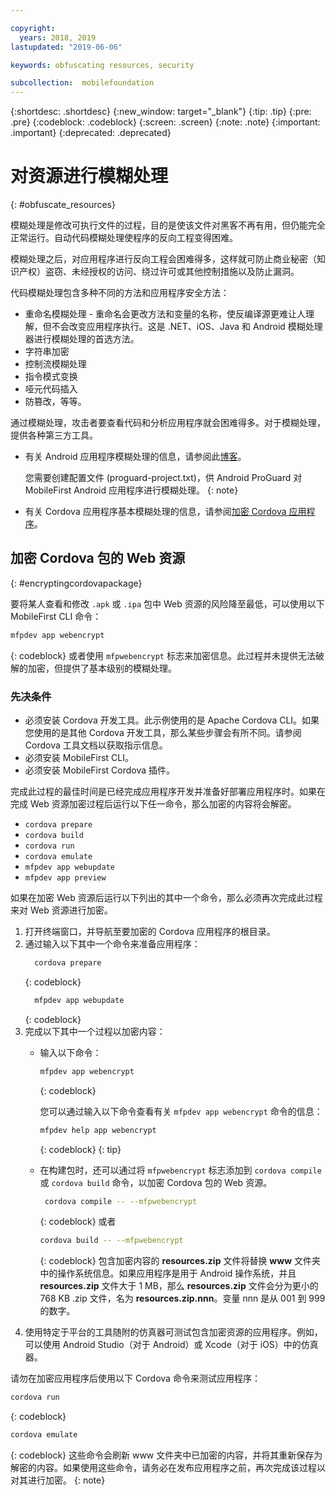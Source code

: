 ```yaml
---

copyright:
  years: 2018, 2019
lastupdated: "2019-06-06"

keywords: obfuscating resources, security

subcollection:  mobilefoundation
---
```


{:shortdesc: .shortdesc}
{:new_window: target="_blank"}
{:tip: .tip}
{:pre: .pre}
{:codeblock: .codeblock}
{:screen: .screen}
{:note: .note}
{:important: .important}
{:deprecated: .deprecated}

# 对资源进行模糊处理
{: #obfuscate_resources}

模糊处理是修改可执行文件的过程，目的是使该文件对黑客不再有用，但仍能完全正常运行。自动代码模糊处理使程序的反向工程变得困难。

模糊处理之后，对应用程序进行反向工程会困难得多，这样就可防止商业秘密（知识产权）盗窃、未经授权的访问、绕过许可或其他控制措施以及防止漏洞。

代码模糊处理包含多种不同的方法和应用程序安全方法：

* 重命名模糊处理 - 重命名会更改方法和变量的名称，使反编译源更难让人理解，但不会改变应用程序执行。这是 .NET、iOS、Java 和 Android 模糊处理器进行模糊处理的首选方法。
* 字符串加密
* 控制流模糊处理
* 指令模式变换
* 哑元代码插入
* 防篡改，等等。

通过模糊处理，攻击者要查看代码和分析应用程序就会困难得多。对于模糊处理，提供各种第三方工具。

* 有关 Android 应用程序模糊处理的信息，请参阅此[博客](https://mobilefirstplatform.ibmcloud.com/blog/2016/09/19/mfp-80-obfuscating-android-code-with-proguard/)。
    

  您需要创建配置文件 (proguard-project.txt)，供 Android ProGuard 对 MobileFirst Android 应用程序进行模糊处理。
  {: note}

* 有关 Cordova 应用程序基本模糊处理的信息，请参阅[加密 Cordova 应用程序](#encryptingcordovapackage)。

## 加密 Cordova 包的 Web 资源
{: #encryptingcordovapackage}

要将某人查看和修改 `.apk` 或 `.ipa` 包中 Web 资源的风险降至最低，可以使用以下 MobileFirst CLI 命令：
```bash
mfpdev app webencrypt
```
{: codeblock}
或者使用 `mfpwebencrypt` 标志来加密信息。此过程并未提供无法破解的加密，但提供了基本级别的模糊处理。

### 先决条件

* 必须安装 Cordova 开发工具。此示例使用的是 Apache Cordova CLI。如果您使用的是其他 Cordova 开发工具，那么某些步骤会有所不同。请参阅 Cordova 工具文档以获取指示信息。
* 必须安装 MobileFirst CLI。
* 必须安装 MobileFirst Cordova 插件。

完成此过程的最佳时间是已经完成应用程序开发并准备好部署应用程序时。如果在完成 Web 资源加密过程后运行以下任一命令，那么加密的内容将会解密。

* `cordova prepare`
* `cordova build`
* `cordova run`
* `cordova emulate`
* `mfpdev app webupdate`
* `mfpdev app preview
`

如果在加密 Web 资源后运行以下列出的其中一个命令，那么必须再次完成此过程来对 Web 资源进行加密。

1. 打开终端窗口，并导航至要加密的 Cordova 应用程序的根目录。
2. 通过输入以下其中一个命令来准备应用程序：
    ```bash
      cordova prepare
      ```
    {: codeblock}
    ```bash
      mfpdev app webupdate
      ```
    {: codeblock}
3. 完成以下其中一个过程以加密内容：
    * 输入以下命令：
      ```bash
      mfpdev app webencrypt
      ```
      {: codeblock}

      您可以通过输入以下命令查看有关 `mfpdev app webencrypt` 命令的信息：
      ```bash
      mfpdev help app webencrypt
      ```
      {: codeblock}
      {: tip}

    * 在构建包时，还可以通过将 `mfpwebencrypt` 标志添加到 `cordova compile` 或 `cordova build` 命令，以加密 Cordova 包的 Web 资源。
        ```bash
         cordova compile -- --mfpwebencrypt
         ```
         {: codeblock}
         或者
         ```bash
         cordova build -- --mfpwebencrypt
         ```
         {: codeblock}
    包含加密内容的 **resources.zip** 文件将替换 **www** 文件夹中的操作系统信息。如果应用程序是用于 Android 操作系统，并且 **resources.zip** 文件大于 1 MB，那么 **resources.zip** 文件会分为更小的 768 KB .zip 文件，名为 **resources.zip.nnn**。变量 nnn 是从 001 到 999 的数字。
4. 使用特定于平台的工具随附的仿真器可测试包含加密资源的应用程序。例如，可以使用 Android Studio（对于 Android）或 Xcode（对于 iOS）中的仿真器。

请勿在加密应用程序后使用以下 Cordova 命令来测试应用程序：
```bash
cordova run
```
{: codeblock}
```bash
cordova emulate
```
{: codeblock}
这些命令会刷新 www 文件夹中已加密的内容，并将其重新保存为解密的内容。如果使用这些命令，请务必在发布应用程序之前，再次完成该过程以对其进行加密。
{: note}

